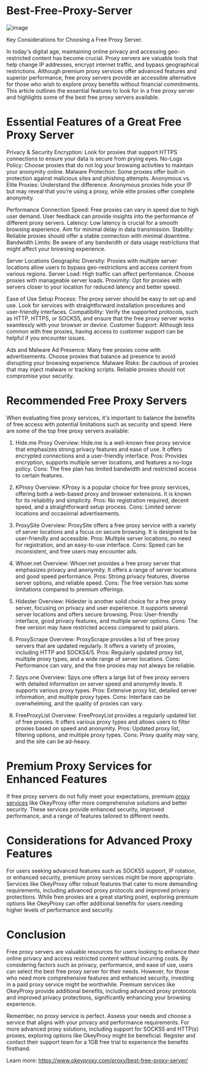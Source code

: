 # Best-Free-Proxy-Server
![image](https://github.com/user-attachments/assets/ddd88b23-3e1b-498b-9839-6dbdd6ae6b46)

Key Considerations for Choosing a Free Proxy Server.

In today's digital age, maintaining online privacy and accessing geo-restricted content has become crucial. Proxy servers are valuable tools that help change IP addresses, encrypt internet traffic, and bypass geographical restrictions. Although premium proxy services offer advanced features and superior performance, free proxy servers provide an accessible alternative for those who wish to explore proxy benefits without financial commitments. This article outlines the essential features to look for in a free proxy server and highlights some of the best free proxy servers available.

# Essential Features of a Great Free Proxy Server

Privacy & Security
Encryption: Look for proxies that support HTTPS connections to ensure your data is secure from prying eyes.
No-Logs Policy: Choose proxies that do not log your browsing activities to maintain your anonymity online.
Malware Protection: Some proxies offer built-in protection against malicious sites and phishing attempts.
Anonymous vs. Elite Proxies: Understand the difference. Anonymous proxies hide your IP but may reveal that you’re using a proxy, while elite proxies offer complete anonymity.

Performance
Connection Speed: Free proxies can vary in speed due to high user demand. User feedback can provide insights into the performance of different proxy servers.
Latency: Low latency is crucial for a smooth browsing experience. Aim for minimal delay in data transmission.
Stability: Reliable proxies should offer a stable connection with minimal downtime.
Bandwidth Limits: Be aware of any bandwidth or data usage restrictions that might affect your browsing experience.

Server Locations
Geographic Diversity: Proxies with multiple server locations allow users to bypass geo-restrictions and access content from various regions.
Server Load: High traffic can affect performance. Choose proxies with manageable server loads.
Proximity: Opt for proxies with servers closer to your location for reduced latency and better speed.

Ease of Use
Setup Process: The proxy server should be easy to set up and use. Look for services with straightforward installation procedures and user-friendly interfaces.
Compatibility: Verify the supported protocols, such as HTTP, HTTPS, or SOCKS5, and ensure that the free proxy server works seamlessly with your browser or device.
Customer Support: Although less common with free proxies, having access to customer support can be helpful if you encounter issues.

Ads and Malware
Ad Presence: Many free proxies come with advertisements. Choose proxies that balance ad presence to avoid disrupting your browsing experience.
Malware Risks: Be cautious of proxies that may inject malware or tracking scripts. Reliable proxies should not compromise your security.

# Recommended Free Proxy Servers
When evaluating free proxy services, it's important to balance the benefits of free access with potential limitations such as security and speed. Here are some of the top free proxy servers available:

1. Hide.me Proxy
Overview: Hide.me is a well-known free proxy service that emphasizes strong privacy features and ease of use. It offers encrypted connections and a user-friendly interface.
Pros: Provides encryption, supports multiple server locations, and features a no-logs policy.
Cons: The free plan has limited bandwidth and restricted access to certain features.

2. KProxy
Overview: KProxy is a popular choice for free proxy services, offering both a web-based proxy and browser extensions. It is known for its reliability and simplicity.
Pros: No registration required, decent speed, and a straightforward setup process.
Cons: Limited server locations and occasional advertisements.

3. ProxySite
Overview: ProxySite offers a free proxy service with a variety of server locations and a focus on secure browsing. It is designed to be user-friendly and accessible.
Pros: Multiple server locations, no need for registration, and an easy-to-use interface.
Cons: Speed can be inconsistent, and free users may encounter ads.

4. Whoer.net
Overview: Whoer.net provides a free proxy server that emphasizes privacy and anonymity. It offers a range of server locations and good speed performance.
Pros: Strong privacy features, diverse server options, and reliable speed.
Cons: The free version has some limitations compared to premium offerings.

5. Hidester
Overview: Hidester is another solid choice for a free proxy server, focusing on privacy and user experience. It supports several server locations and offers secure browsing.
Pros: User-friendly interface, good privacy features, and multiple server options.
Cons: The free version may have restricted access compared to paid plans.

6. ProxyScrape
Overview: ProxyScrape provides a list of free proxy servers that are updated regularly. It offers a variety of proxies, including HTTP and SOCKS4/5.
Pros: Regularly updated proxy list, multiple proxy types, and a wide range of server locations.
Cons: Performance can vary, and the free proxies may not always be reliable.

7. Spys.one
Overview: Spys.one offers a large list of free proxy servers with detailed information on server speed and anonymity levels. It supports various proxy types.
Pros: Extensive proxy list, detailed server information, and multiple proxy types.
Cons: Interface can be overwhelming, and the quality of proxies can vary.

8. FreeProxyList
Overview: FreeProxyList provides a regularly updated list of free proxies. It offers various proxy types and allows users to filter proxies based on speed and anonymity.
Pros: Updated proxy list, filtering options, and multiple proxy types.
Cons: Proxy quality may vary, and the site can be ad-heavy.

# Premium Proxy Services for Enhanced Features
If free proxy servers do not fully meet your expectations, premium [proxy services](https://www.okeyproxy.com/) like OkeyProxy offer more comprehensive solutions and better security. These services provide enhanced security, improved performance, and a range of features tailored to different needs.

# Considerations for Advanced Proxy Features
For users seeking advanced features such as SOCKS5 support, IP rotation, or enhanced security, premium proxy services might be more appropriate. Services like OkeyProxy offer robust features that cater to more demanding requirements, including advanced proxy protocols and improved privacy protections. While free proxies are a great starting point, exploring premium options like OkeyProxy can offer additional benefits for users needing higher levels of performance and security.

# Conclusion
Free proxy servers are valuable resources for users looking to enhance their online privacy and access restricted content without incurring costs. By considering factors such as privacy, performance, and ease of use, users can select the best free proxy server for their needs. However, for those who need more comprehensive features and enhanced security, investing in a paid proxy service might be worthwhile. Premium services like OkeyProxy provide additional benefits, including advanced proxy protocols and improved privacy protections, significantly enhancing your browsing experience.

Remember, no proxy service is perfect. Assess your needs and choose a service that aligns with your privacy and performance requirements. For more advanced proxy solutions, including support for SOCKS5 and HTTP(s) proxies, exploring options like OkeyProxy might be beneficial. Register and contact their support team for a 1GB free trial to experience the benefits firsthand.

Learn more: https://www.okeyproxy.com/proxy/best-free-proxy-server/
